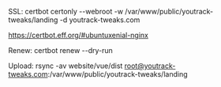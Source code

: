 SSL:
certbot certonly --webroot -w /var/www/public/youtrack-tweaks/landing -d youtrack-tweaks.com

https://certbot.eff.org/#ubuntuxenial-nginx

Renew: certbot renew --dry-run

Upload:
rsync -av website/vue/dist root@youtrack-tweaks.com:/var/www/public/youtrack-tweaks/landing